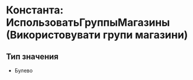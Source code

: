 ﻿# Константа: ИспользоватьГруппыМагазины (Використовувати групи магазини)

## Тип значения

- Булево

